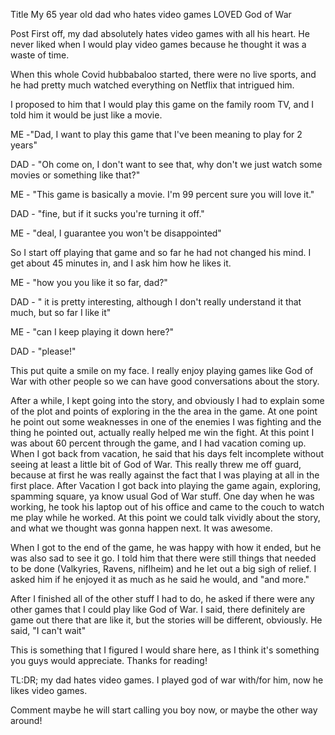 Title
My 65 year old dad who hates video games LOVED God of War

Post
First off, my dad absolutely hates video games with all his heart. He never liked when I would play video games because he thought it was a waste of time.

When this whole Covid hubbabaloo started, there were no live sports, and he had pretty much watched everything on Netflix that intrigued him. 

I proposed to him that I would play this game on the family room TV, and I told him it would be just like a movie. 

ME -"Dad, I want to play this game that I've been meaning to play for 2 years"

DAD - "Oh come on, I don't want to see that, why don't we just watch some movies or something like that?"

ME - "This game is basically a movie. I'm 99 percent sure you will love it."

DAD - "fine, but if it sucks you're turning it off."

ME - "deal, I guarantee you won't be disappointed"

So I start off playing that game and so far he had not changed his mind. I get about 45 minutes in, and I ask him how he likes it.

ME - "how you you like it so far, dad?"

DAD - " it is pretty interesting, although I don't really understand it that much, but so far I like it"

ME - "can I keep playing it down here?"

DAD - "please!"

This put quite a smile on my face. I really enjoy playing games like God of War with other people so we can have good conversations about the story. 

After a while, I kept going into the story, and obviously I had to explain some of the plot and points of exploring in the the area in the game. At one point he point out some weaknesses in one of the enemies I was fighting and the thing he pointed out, actually really helped me win the fight. At this point I was about 60 percent through the game, and I had vacation coming up. When I got back from vacation, he said that his days felt incomplete without seeing at least a little bit of God of War. This really threw me off guard, because at first he was really against the fact that I was playing at all in the first place. After Vacation I got back into playing the game again, exploring, spamming square, ya know usual God of War stuff. One day when he was working, he took his laptop out of his office and came to the couch to watch me play while he worked. At this point we could talk vividly about the story, and what we thought was gonna happen next. It was awesome. 

When I got to the end of the game, he was happy with how it ended, but he was also sad to see it go.  I told him that there were still things that needed to be done (Valkyries, Ravens, niflheim) and he let out a big sigh of relief. I asked him if he enjoyed it as much as he said he would, and "and more." 

After I finished all of the other stuff I had to do, he asked if there were any other games that I could play like God of War. I said, there definitely are game out there that are like it, but the stories will be different, obviously. He said, "I can't wait"

This is something that I figured I would share here, as I think it's something you guys would appreciate. Thanks for reading!

TL:DR; my dad hates video games. I played god of war with/for him, now he likes video games.

Comment
maybe he will start calling you boy now, or maybe the other way around!
